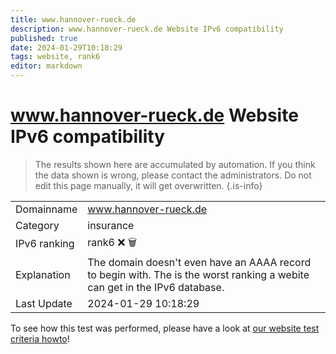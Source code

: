 ```yaml
---
title: www.hannover-rueck.de
description: www.hannover-rueck.de Website IPv6 compatibility
published: true
date: 2024-01-29T10:18:29
tags: website, rank6
editor: markdown
---
```


# www.hannover-rueck.de Website IPv6 compatibility

> The results shown here are accumulated by automation. If you think the data shown is wrong, please contact the administrators. 
> Do not edit this page manually, it will get overwritten.
{.is-info}


|   |   |
| - | - |
| Domainname | www.hannover-rueck.de
| Category | insurance |
| IPv6 ranking | rank6 :x: :wastebasket: |
| Explanation | The domain doesn't even have an AAAA record to begin with. The is the worst ranking a webite can get in the IPv6 database. |
| Last Update | 2024-01-29 10:18:29 |

To see how this test was performed, please have a look at [our website test criteria howto](/howto/testcriteria/website)!

